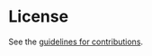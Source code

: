 # License

See the
[guidelines for contributions](https://github.com/quicwg/load-balancers/blob/master/CONTRIBUTING.md).
